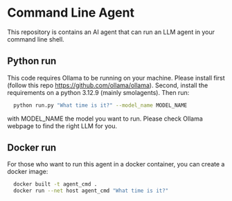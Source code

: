 
# Command Line Agent

This repository is contains an AI agent that can run an LLM agent in your command line shell. 




## Python run

This code requires Ollama to be running on your machine. Please install first (follow this repo https://github.com/ollama/ollama). Second, install the requirements on a python 3.12.9 (mainly smolagents).
Then run:

```bash
  python run.py "What time is it?" --model_name MODEL_NAME
```
with MODEL_NAME the model you want to run. Please check Ollama webpage to find the right LLM for you.

## Docker run
For those who want to run this agent in a docker container, you can create a docker image:

```bash
  docker built -t agent_cmd .
  docker run --net host agent_cmd "What time is it?"
```

